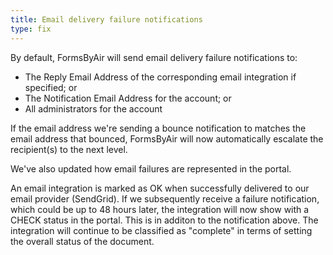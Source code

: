 ```yaml
---
title: Email delivery failure notifications
type: fix
---
```


By default, FormsByAir will send email delivery failure notifications to:

* The Reply Email Address of the corresponding email integration if specified; or
* The Notification Email Address for the account; or
* All administrators for the account

If the email address we're sending a bounce notification to matches the email address that bounced, FormsByAir will now automatically escalate the recipient(s) to the next level.

We've also updated how email failures are represented in the portal.

An email integration is marked as OK when successfully delivered to our email provider (SendGrid). If we subsequently receive a failure notification, which could be up to 48 hours later, the integration will now show with a CHECK status in the portal. This is in additon to the notification above. The integration will continue to be classified as "complete" in terms of setting the overall status of the document.